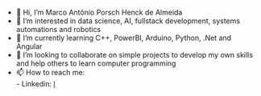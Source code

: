 - 👋 Hi, I’m Marco Antônio Porsch Henck de Almeida
- 👀 I’m interested in data science, AI, fullstack development, systems automations and robotics
- 🌱 I’m currently learning C++, PowerBI, Arduino, Python, .Net and Angular
- 💞️ I’m looking to collaborate on simple projects to develop my own skills and help others to learn computer programming
- 📫 How to reach me:       
        - Linkedin: [l](https://www.linkedin.com/in/marco-ant%C3%B4nio-almeida-581a8a1a7?lipi=urn%3Ali%3Apage%3Ad_flagship3_profile_view_base_contact_details%3BkTbprx6aRtqqz5NKFf1bMw%3D%3D)

<!---
marcotech2002/marcotech2002 is a ✨ special ✨ repository because its `README.md` (this file) appears on your GitHub profile.
You can click the Preview link to take a look at your changes.
--->

